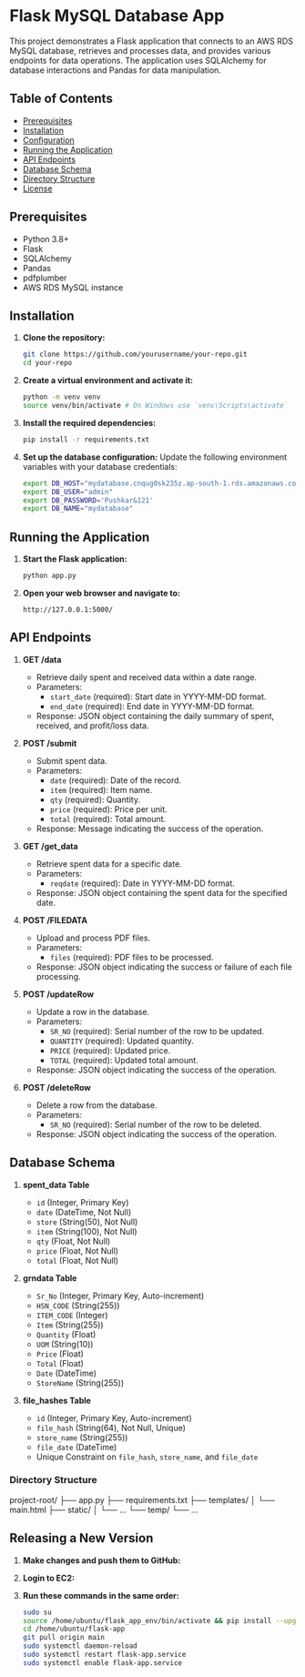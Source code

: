 # Flask MySQL Database App

This project demonstrates a Flask application that connects to an AWS RDS MySQL database, retrieves and processes data, and provides various endpoints for data operations. The application uses SQLAlchemy for database interactions and Pandas for data manipulation.

## Table of Contents

- [Prerequisites](#prerequisites)
- [Installation](#installation)
- [Configuration](#configuration)
- [Running the Application](#running-the-application)
- [API Endpoints](#api-endpoints)
- [Database Schema](#database-schema)
- [Directory Structure](#directory-structure)
- [License](#license)

## Prerequisites

- Python 3.8+
- Flask
- SQLAlchemy
- Pandas
- pdfplumber
- AWS RDS MySQL instance

## Installation

1. **Clone the repository:**

   ```sh
   git clone https://github.com/yourusername/your-repo.git
   cd your-repo
   ```

2. **Create a virtual environment and activate it:**

   ```sh
   python -m venv venv
   source venv/bin/activate # On Windows use `venv\Scripts\activate`
   ```

3. **Install the required dependencies:**

   ```sh
   pip install -r requirements.txt
   ```

4. **Set up the database configuration:**
   Update the following environment variables with your database credentials:
   ```sh
   export DB_HOST="mydatabase.cnqug0sk235z.ap-south-1.rds.amazonaws.com"
   export DB_USER="admin"
   export DB_PASSWORD='Pushkar&121'
   export DB_NAME="mydatabase"
   ```

## Running the Application

1. **Start the Flask application:**

   ```sh
   python app.py
   ```

2. **Open your web browser and navigate to:**
   ```
   http://127.0.0.1:5000/
   ```

## API Endpoints

1. **GET /data**

   - Retrieve daily spent and received data within a date range.
   - Parameters:
     - `start_date` (required): Start date in YYYY-MM-DD format.
     - `end_date` (required): End date in YYYY-MM-DD format.
   - Response: JSON object containing the daily summary of spent, received, and profit/loss data.

2. **POST /submit**

   - Submit spent data.
   - Parameters:
     - `date` (required): Date of the record.
     - `item` (required): Item name.
     - `qty` (required): Quantity.
     - `price` (required): Price per unit.
     - `total` (required): Total amount.
   - Response: Message indicating the success of the operation.

3. **GET /get_data**

   - Retrieve spent data for a specific date.
   - Parameters:
     - `reqdate` (required): Date in YYYY-MM-DD format.
   - Response: JSON object containing the spent data for the specified date.

4. **POST /FILEDATA**

   - Upload and process PDF files.
   - Parameters:
     - `files` (required): PDF files to be processed.
   - Response: JSON object indicating the success or failure of each file processing.

5. **POST /updateRow**

   - Update a row in the database.
   - Parameters:
     - `SR_NO` (required): Serial number of the row to be updated.
     - `QUANTITY` (required): Updated quantity.
     - `PRICE` (required): Updated price.
     - `TOTAL` (required): Updated total amount.
   - Response: JSON object indicating the success of the operation.

6. **POST /deleteRow**
   - Delete a row from the database.
   - Parameters:
     - `SR_NO` (required): Serial number of the row to be deleted.
   - Response: JSON object indicating the success of the operation.

## Database Schema

1. **spent_data Table**

   - `id` (Integer, Primary Key)
   - `date` (DateTime, Not Null)
   - `store` (String(50), Not Null)
   - `item` (String(100), Not Null)
   - `qty` (Float, Not Null)
   - `price` (Float, Not Null)
   - `total` (Float, Not Null)

2. **grndata Table**

   - `Sr_No` (Integer, Primary Key, Auto-increment)
   - `HSN_CODE` (String(255))
   - `ITEM_CODE` (Integer)
   - `Item` (String(255))
   - `Quantity` (Float)
   - `UOM` (String(10))
   - `Price` (Float)
   - `Total` (Float)
   - `Date` (DateTime)
   - `StoreName` (String(255))

3. **file_hashes Table**
   - `id` (Integer, Primary Key, Auto-increment)
   - `file_hash` (String(64), Not Null, Unique)
   - `store_name` (String(255))
   - `file_date` (DateTime)
   - Unique Constraint on `file_hash`, `store_name`, and `file_date`

### Directory Structure

project-root/
├── app.py
├── requirements.txt
├── templates/
│ └── main.html
├── static/
│ └── ...
└── temp/
└── ...

## Releasing a New Version

1. **Make changes and push them to GitHub:**

2. **Login to EC2:**

3. **Run these commands in the same order:**
   ```sh
   sudo su
   source /home/ubuntu/flask_app_env/bin/activate && pip install --upgrade pip
   cd /home/ubuntu/flask-app
   git pull origin main
   sudo systemctl daemon-reload
   sudo systemctl restart flask-app.service
   sudo systemctl enable flask-app.service
   ```
